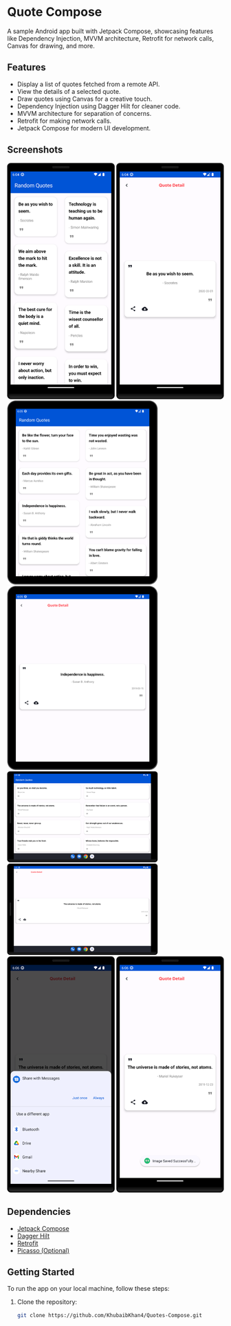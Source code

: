 # Quote Compose

A sample Android app built with Jetpack Compose, showcasing features like Dependency Injection, MVVM architecture, Retrofit for network calls, Canvas for drawing, and more.

## Features

- Display a list of quotes fetched from a remote API.
- View the details of a selected quote.
- Draw quotes using Canvas for a creative touch.
- Dependency Injection using Dagger Hilt for cleaner code.
- MVVM architecture for separation of concerns.
- Retrofit for making network calls.
- Jetpack Compose for modern UI development.

## Screenshots

<img src="https://github.com/KhubaibKhan4/Quotes-Compose/raw/master/screenshots/Screenshot_20230930_180427.png" width="250" alt="Quote List">
<img src="https://github.com/KhubaibKhan4/Quotes-Compose/raw/master/screenshots/Screenshot_20230930_180451.png" width="250" alt="Quote Detail">
<img src="https://github.com/KhubaibKhan4/Quotes-Compose/raw/master/screenshots/Screenshot_20230930_180521.png" width="350" alt="Quote Canvas">
<img src="https://github.com/KhubaibKhan4/Quotes-Compose/raw/master/screenshots/Screenshot_20230930_180530.png" width="350" alt="Quote Detail 2">
<img src="https://github.com/KhubaibKhan4/Quotes-Compose/raw/master/screenshots/Screenshot_20230930_180545.png" width="350" alt="Quote Canvas 2">
<img src="https://github.com/KhubaibKhan4/Quotes-Compose/raw/master/screenshots/Screenshot_20230930_180554.png" width="350" alt="Quote Detail 3">
<img src="https://github.com/KhubaibKhan4/Quotes-Compose/raw/master/screenshots/Screenshot_20230930_180605.png" width="250" alt="Quote Canvas 3">
<img src="https://github.com/KhubaibKhan4/Quotes-Compose/raw/master/screenshots/Screenshot_20230930_180614.png" width="250" alt="Quote Detail 4">



## Dependencies

- [Jetpack Compose](https://developer.android.com/jetpack/compose)
- [Dagger Hilt](https://dagger.dev/hilt/)
- [Retrofit](https://square.github.io/retrofit/)
- [Picasso (Optional)](https://square.github.io/picasso/)

## Getting Started

To run the app on your local machine, follow these steps:

1. Clone the repository:

   ```bash
   git clone https://github.com/KhubaibKhan4/Quotes-Compose.git
